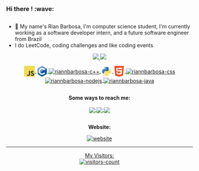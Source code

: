 <h3> Hi there ! :wave: </h3>

  ##
 - 🌱 My name's Rian Barbosa, I'm computer science student, I'm currently working as a software developer intern, and a future software engineer from Brazil
 - I do LeetCode, coding challenges and like coding events
 
<p align="center">
  <a href="https://github.com/riannbarbosa/">
    
  <img height="160em" src="https://github-readme-stats.vercel.app/api?username=riannbarbosa&show_icons=true&theme=radical"/>
    
  <img height="160em" src="https://github-readme-stats.vercel.app/api/top-langs/?username=riannbarbosa&layout=compact&langs_count=8&theme=omni"/>
</p>
  
 
  <a href="https://github.com/riannbarbosa/">
    
  
  
 <div align="center">
      <img align="center" src="https://raw.githubusercontent.com/devicons/devicon/master/icons/javascript/javascript-original.svg" height="30" alt="riannbarbosa-javascript" >
      <img align="center" src="https://raw.githubusercontent.com/devicons/devicon/master/icons/c/c-original.svg" height="30" alt="riannbarbosa-C">
      <img align="center" src="https://cdn.worldvectorlogo.com/logos/c.svg" height="30" alt="riannbarbosa-c++">
      <img align="center" src="https://raw.githubusercontent.com/devicons/devicon/master/icons/python/python-original.svg" height="30" alt="riannbarbosa-python">
      <img align="center" src="https://raw.githubusercontent.com/devicons/devicon/master/icons/html5/html5-original.svg" height="30" alt="riannbarbosa-html5">
      <img align="center" src="https://cdn.worldvectorlogo.com/logos/css-3.svg" height="30" alt="riannbarbosa-css">
      <img align="center" src="https://cdn.worldvectorlogo.com/logos/postgresql.svg" height="30" alt="riannbarbosa-nodejs">
   <img align="center" src="https://cdn.worldvectorlogo.com/logos/java-4.svg" height="42" alt="riannbarbosa-java"></a>
  </div>
  
   
  ##
  
  <p align="center"><strong>Some ways to reach me:</strong> </p>
  
  <div align="center">
        <a href="https://www.linkedin.com/in/rian-barbosa/" target="_blank"> <img align="center" src="https://img.shields.io/badge/LinkedIn-0077B5?style=for-the-badge&logo=linkedin&logoColor=white">
        <a href="https://www.instagram.com/rianbarb_/" target="_blank"> <img align="center" src="https://img.shields.io/badge/Instagram-E4405F?style=for-the-badge&logo=instagram&logoColor=white">
        <a href="mailto:rianbbarbosa@outlook.com" target="_blank"><img align="center" src="https://img.shields.io/badge/Email-D14836?style=for-the-badge&logoColor=white&color=blue&logo=About.me"></a>
  </div>
  
  ##
  
   <p align="center"><strong>Website:</strong> </p>
  <div align="center">
                     <a href="https://riannbarbosa.github.io/" target="_blank"><img  src="https://img.shields.io/badge/website-000000?style=for-the-badge&logo=About.me&logoColor=white" alt="website" height="35" >
        
  </div>
    <hr>
   <p align="center">
     My Visitors: <br>
   <img src="https://profile-counter.glitch.me/riannbarbosa/count.svg" alt = "visitors-count" />
   </p>
 
